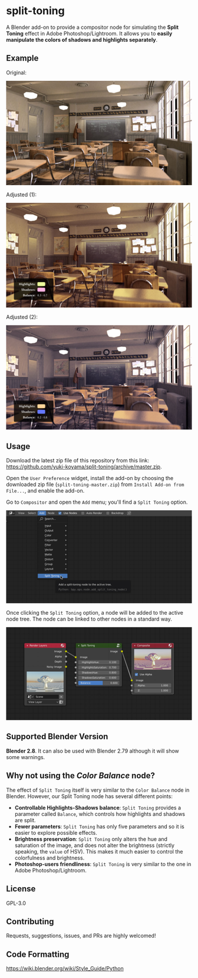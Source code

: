 # split-toning

A Blender add-on to provide a compositor node for simulating the __Split Toning__ effect in Adobe Photoshop/Lightroom. It allows you to __easily manipulate the colors of shadows and highlights separately__.

## Example

Original:

![](./docs/classroom-original.jpg)

Adjusted (1):

![](./docs/classroom-warm.jpg)

Adjusted (2):

![](./docs/classroom-cool.jpg)

## Usage

Download the latest zip file of this repository from this link: <https://github.com/yuki-koyama/split-toning/archive/master.zip>.

Open the `User Preference` widget, install the add-on by choosing the downloaded zip file (`split-toning-master.zip`) from `Install Add-on from File...`, and enable the add-on.

Go to `Compositor` and open the `Add` menu; you'll find a `Split Toning` option.

![](./docs/menu.jpg)

Once clicking the `Split Toning` option, a node will be added to the active node tree. The node can be linked to other nodes in a standard way.

![](./docs/node.jpg)

## Supported Blender Version

__Blender 2.8__. It can also be used with Blender 2.79 although it will show some warnings.

## Why not using the _Color Balance_ node?

The effect of `Split Toning` itself is very similar to the `Color Balance` node in Blender. However, our Split Toning node has several different points:

- __Controllable Highlights-Shadows balance__: `Split Toning` provides a parameter called `Balance`, which controls how highlights and shadows are split.
- __Fewer parameters__: `Split Toning` has only five parameters and so it is easier to explore possible effects.
- __Brightness preservation__: `Split Toning` only alters the hue and saturation of the image, and does not alter the brightness (strictly speaking, the `value` of HSV). This makes it much easier to control the colorfulness and brightness.
- __Photoshop-users friendliness__: `Split Toning` is very similar to the one in Adobe Photoshop/Lightroom.

## License

GPL-3.0

## Contributing

Requests, suggestions, issues, and PRs are highly welcomed!

## Code Formatting

<https://wiki.blender.org/wiki/Style_Guide/Python>
